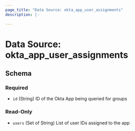 ```yaml
---
page_title: "Data Source: okta_app_user_assignments"
description: |-
  
---
```


# Data Source: okta_app_user_assignments





<!-- schema generated by tfplugindocs -->
## Schema

### Required

- `id` (String) ID of the Okta App being queried for groups

### Read-Only

- `users` (Set of String) List of user IDs assigned to the app


